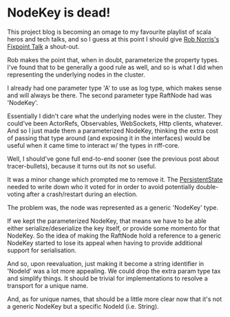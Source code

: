 # NodeKey is dead!

This project blog is becoming an omage to my favourite playlist of scala heros and tech talks, and so
I guess at this point I should give [Rob Norris's Fixpoint Talk](https://www.youtube.com/watch?v=7xSfLPD6tiQ) a shout-out.

Rob makes the point that, when in doubt, parameterize the property types. I've found that to be generally a good rule as well,
and so is what I did when representing the underlying nodes in the cluster.

I already had one parameter type 'A' to use as log type, which makes sense and will always be there.
The second parameter type RaftNode had was 'NodeKey'.

Essentially I didn't care what the underlying nodes were in the cluster. They could've been ActorRefs, Observables, WebSockets,
Http clients, whatever. And so I just made them a parameterized NodeKey, thinking the extra cost of passing that type around (and
exposing it in the interfaces) would be useful when it came time to interact w/ the types in riff-core.

Well, I should've gone full end-to-end sooner (see the previous post about tracer-bullets), because it turns out its not so useful.

It was a minor change which prompted me to remove it. The [PersistentState](https://aaronp.github.io/riff/api/riffCoreCrossProject/riff/raft/node/PersistentState.html) needed
to write down who it voted for in order to avoid potentially double-voting after a crash/restart during an election.

The problem was, the node was represented as a generic 'NodeKey' type.

If we kept the parameterized NodeKey, that means we have to be able either serialize/deserialize the key itself, or provide some
momento for that NodeKey. So the idea of making the RaftNode hold a reference to a generic NodeKey started to lose its appeal when
having to provide additional support for serialisation.

And so, upon reevaluation, just making it become a string identifier in 'NodeId' was a lot more appealing. We could drop the extra
param type tax and simplify things. It should be trivial for implementations to resolve a transport for a unique name.

And, as for unique names, that should be a little more clear now that it's not a generic NodeKey but a specific NodeId (i.e. String).